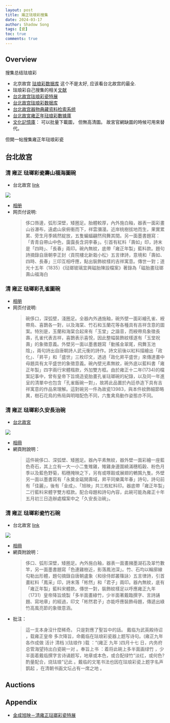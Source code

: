 ```yaml
---
layout: post
title: 雍正珐琅彩搜集
date: 2024-03-17
author: Shadow Song
tags: [瓷]
toc: true
comments: true
---
```


## Overview

搜集总结珐琅彩

- 北京故宫 [珐琅彩数据库](https://www.dpm.org.cn/collection/ceramics.html) 这个不是太好, 应该看台北故宫的最全. 
- 珐琅彩自己搜集的相关[文献](https://drive.google.com/drive/folders/1odOVGVgmkKVc4aE2jvQdd0Oghs-De6u_?usp=sharing)
- [台北故宫珐琅彩瓷特展](https://theme.npm.edu.tw/exh111ÎÎÎ/ArtisticStyle/ch/page-3.html#main)
- [台北故宫珐琅彩数据库](https://theme.npm.edu.tw/opendata/DigitImageSets.aspx?Key=%e7%90%ba%e7%91%af%e5%bd%a9^^2)
- [台北故宫器物典藏资料检索系统](https://antiquities.npm.gov.tw/)
- [台北故宮雍正年琺琅彩數據庫](https://theme.npm.edu.tw/opendata/DigitImageSets.aspx?Key=%e6%b8%85%20%e9%9b%8d%e6%ad%a3%20%e7%90%ba%e7%91%af%e5%bd%a9^^2)
- [文化記憶庫](https://memory.culture.tw/Home/Detail?Id=%E6%95%85%E7%93%B7017211N000000000&IndexCode=NPM_Utensils#&gid=pswg-forced&pid=3)： 可以批量下載圖， 但無高清圖。 故宮官網缺圖的時候可用來替代。 


但開一帖搜集雍正年琺琅彩瓷

## 台北故宫 

### 清 雍正 琺瑯彩瓷壽山福海圖碗

- 台北故宫 [link](https://theme.npm.edu.tw/opendata/DigitImageSets.aspx?sNo=04024830&Key=%E6%B8%85%20%E9%9B%8D%E6%AD%A3%20%E7%90%BA%E7%91%AF%E5%BD%A9%E7%93%B7%E5%A3%BD%E5%B1%B1%E7%A6%8F%E6%B5%B7%E5%9C%96%E7%A2%97^^2&pageNo=1)

![](https://lh3.googleusercontent.com/pw/AP1GczM-Ag_jJnE33c15a7XF5mc92epMzDjj9zqkTlNOomgN4RvUGbYR5pUeDvbJjCfxEdECZA5qpgUaOKFOKYRGxQNUz3IUlwNJpQh25OQD8jAlO5_xdhuFxIYwU8IH90XLM11TkQb1iwCgbldp2I5Lm3HvhQ=w1706-h1280-s-no-gm?authuser=1)

- [相册](https://photos.app.goo.gl/SYFwt3ZZCuck6bNm8)
- 网页付说明: 
	> 侈口唇邊，弧形深壁，矮圈足。胎體較厚，內外施白釉，器表一面彩畫山谷瀑布，遠處山泉俯衝而下，祥雲瀰漫。近岸桃樹拔地而生，果實累累、旁生月季嫣然綻放，五隻蝙蝠翩然飛舞其間。另一面墨書題寫：「青青自帶山中色，靄靄長含洞李春」。引首有紅料「壽如」印，詩末是「四時」、「長春」兩印。碗內無紋，底帶「雍正年製」藍料款。題句詩摘錄自唐朝李正封〈貢院樓北新栽小松〉五言律詩，意境和「壽如、四時、長春」三印互相呼應，點出裝飾紋樣的吉祥寓意。傳世一對；道光十五年（1835）《琺瑯玻璃宜興磁胎陳設檔案》著錄為「磁胎畫琺瑯壽山福海白
	
### 清 雍正 琺瑯彩孔雀圖碗

- [相册](https://photos.app.goo.gl/Mb5JUGmfqTHgeYJG8)
- 网页付说明: 
	> 碗侈口，深弧壁，淺圈足。全器內外通施釉，碗外壁一面彩繪孔雀、綬帶鳥、喜鵲各一對，以及海棠、竹石和玉蘭花等各種具有吉祥含意的圖案。特別是，玉蘭和海棠合起來有「玉堂」之諧音，而綬帶鳥象徵長壽，孔雀代表吉祥，喜鵲表示喜悅，因此整幅裝飾紋樣遂有「玉堂祝壽」的象徵意義。外壁另一面以墨書題寫「動搖金翠尾，飛舞玉池陰」，兩句詩出自唐朝詩人武元衡的詩作。詩文前後以紅料描繪出「政化」、「昇平」和「盛世」三枚印文，透過「政化昇平盛世」來傳達畫中母題具有太平盛世的象徵意義。碗內壁光素無紋，碗外底以藍料書「雍正年製」四字兩行宋體楷款，外加雙方框。由於雍正十二年(1734)的檔案記事中，曾有皇帝下旨燒造瓷胎畫孔雀琺瑯碗的紀錄，以及同一年進呈的清單中也包含「孔雀飯碗一對」，故將此品置於內廷恭造下具有吉祥寓意的作品來理解。這對碗另一件為故瓷13983，與本件紋飾細節略異，樹石花鳥的佈局與明暗配色不同，六隻禽鳥動作姿態亦不同。


### 清 雍正 琺瑯彩久安長治碗

- [台北故宮](https://theme.npm.edu.tw/opendata/DigitImageSets.aspx?sNo=04026466&Key=%E6%B8%85%20%E9%9B%8D%E6%AD%A3%20%E7%90%BA%E7%91%AF%E5%BD%A9%E4%B9%85%E5%AE%89%E9%95%B7%E6%B2%BB%E7%A2%97&pageNo=1)

![](https://lh3.googleusercontent.com/pw/AP1GczPVKfSjDBua9JtxNZhoLIMtlnbsu4ogYQjeTcSw-fDmbqSjOyP1x31ncRoTsKBPCZWIR0H7-eozZxUl4HM9lmunJKXCRuOhNmYp7ZfoJ5kM4CiGED7N0Us1fkZwzt_70WegFKZ9hlacyPmoEqnSG1JChQ=w1706-h1280-s-no-gm?authuser=1)

- [相冊](https://photos.app.goo.gl/Pz9ZqSccYhmrucdCA)
- 網頁附說明： 
	> 這件碗侈口、深弧壁、矮圈足。器內平素無紋，器外壁一面彩繪一座藍色奇石，其上立有一大一小二隻雉雞，雉雞身邊圍繞滿穗稻穀、粉色月季以及藍色野菊，稻穗掩映之下，另有或啄穀或展翅的鵪鶉九隻。外壁另一面以墨書寫有「永奠金甌開壽域，昇平同樂萬年春」詩句，詩句前有「佳麗」，後有「金成」、「旭映」共三枚紅料印。器底帶「雍正年製」二行藍料宋體字雙方框款。配合母題和詩句內容，此碗可能為雍正十年五月初三日造辦處檔案中之「久安長治碗」。
	
	
### 清 雍正 琺瑯彩瓷竹石碗

- 台北故宮 [link](https://theme.npm.edu.tw/opendata/DigitImageSets.aspx?sNo=04024789&Key=%E6%B8%85%20%E9%9B%8D%E6%AD%A3%20%E7%90%BA%E7%91%AF%E5%BD%A9%E7%93%B7%E7%AB%B9%E7%9F%B3%E7%A2%97&pageNo=1)

![](https://lh3.googleusercontent.com/pw/AP1GczPoYbkffO_ss6GTRfN-WYHBxrdvDF6cmBzZy1wsBgKuxXskM6N7PlbZTQPa_OT4MiyVgzDnQprE0EQ1kBVVr-cTJ1VxSZcFX-cS6na-7d1dVPPfDyVtxKAxzyaBANAVj814mIbpfu436Bb5bROcXaLctw=w1706-h1280-s-no-gm?authuser=1)

- [相冊](https://photos.app.goo.gl/pW5Bdtng5hFCfU4N9)
- 網頁附說明： 
	> 侈口、弧形深壁，矮圈足。內外施白釉，器表一面畫赭墨湖石及翠竹數竿，另一面墨書題寫「色連雞樹近，影落鳳池深」。竹、石均以輪廓線勾勒出形體，題句摘錄自唐朝盧象〈和徐侍郎叢篠詠〉五言律詩，引首畫紅料「鳳采」印，詩末落「彬然」和「君子」兩印。器內無紋，底有「雍正年製」藍料宋體款。傳世一對，裝飾紋樣足以呼應雍正九年（1731）皇帝降旨燒製「多半面畫綠竹，少半面著戴臨撰字、言詩誦題、寫地章」的經過，印文「彬然君子」亦能呼應裝飾母題，傳遞出綠竹高風亮節的象徵意涵。
- 批注： 
	> 這一支本身沒什麼稀奇。 只是對應了聖旨中的話。  戴临为武英殿待诏 ，载雍正皇帝 多次降旨，命戴临在珐琅彩瓷器上题写诗句。(雍正九年各作成做 活计 清档 )(珐琅作 )载 ：“(雍正 九年 )四月十七 日，内务府总管海望持出白瓷碗一对 。奉旨上书 ：着将此碗上多半面画绿竹 ，少半面着戴临撰字言诗诵题写，地章或本色，或合配绿竹“淡红，或何色? 酌量配合，烧珐琅”记此 。戴临的文笔书法也因在珐琅彩瓷上题字名声鹊起 ，在清朝书画文坛占有一席之地 。

## Auctions



## Appendix

- [金成旭映－清雍正琺瑯彩瓷特展](https://www.npm.gov.tw/Publications-Content.aspx?sno=04004696&l=1&type=&q=%E7%93%B7&p=4)